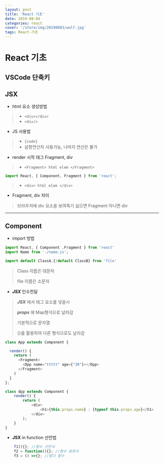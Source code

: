 ```yaml
---
layout: post
title: 'React 기초'
date: 2019-08-04
categories: react
cover: '/store/img/20190803/wolf.jpg'
tags: React-기초
---
```


# React 기초

## VSCode 단축키

## JSX

- html 요소 생성방법

> - `<div></div>`
> - `<div/>`

- JS 사용법

> - `{code}`
> - 삼항연산자 사용가능, 나머지 연산은 불가

- render 시작 태그 Fragment, div

> - `<Fragment> html elem </Fragment>` 

```js
import React, { Component, Fragment } from 'react';
```

> - `<div> html elem </div>` 

- Fragment, div 차이

> 브라우저에 div 요소을 보여죽기 싫으면 Fragment 아니면 div

---

## Component

- import 방법

```js
import React, { Component ,Fragment } from 'react'
import Name from './name.js';
```

```js
import default ClassA,{!default ClassB} from 'file'
```

> Class 이름은 대문자  
> 
> file 이름은 소문자  

- ___JSX___ 인수전달

>___JSX___ 에서 태그 요소를 넣을시  
>
>___props___ 에 Map형식으로 날라감  
>
>기본적으로 문자열  
>
>{}를 활용하여 다른 형식으로도 날라감

```js
class App extends Component {

  render() {
    return (
      <Fragment>
        <Dpp name="ttttt" age={"30"}></Dpp>
      </Fragment>
    )
  }
};
```

```js
class dpp extends Component {
    render() {
        return (
            <div>
                <h1>{this.props.name} : {typeof this.props.age}</h1>
            </div>
        );
    }
}
```

- __JSX__ in function 선언법

```js
    f1(){}; //함수 선언식
    f2 = function(){}; //함수 표현식
    f3 = () =>{}; //람다 함수
```
